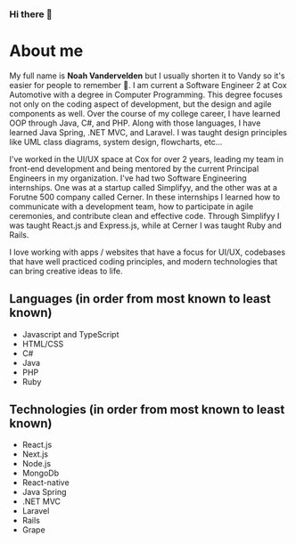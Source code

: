 ### Hi there 👋

# About me
My full name is **Noah Vandervelden** but I usually shorten it to Vandy so it's easier for people to remember 🤷. I am current a Software Engineer 2 at Cox Automotive with a degree in Computer Programming. This degree focuses not only on the coding aspect of development, but the design and agile components as well. Over the course of my college career, I have learned OOP through Java, C#, and PHP. Along with those languages, I have learned Java Spring, .NET MVC, and Laravel. I was taught design principles like UML class diagrams, system design, flowcharts, etc... 

I've worked in the UI/UX space at Cox for over 2 years, leading my team in front-end development and being mentored by the current Principal Engineers in my organization. I've had two Software Engineering internships. One was at a startup called Simplifyy, and the other was at a Forutne 500 company called Cerner. In these internships I learned how to communicate with a development team, how to participate in agile ceremonies, and contribute clean and effective code. Through Simplifyy I was taught React.js and Express.js, while at Cerner I was taught Ruby and Rails.

I love working with apps / websites that have a focus for UI/UX, codebases that have well practiced coding principles, and modern technologies that can bring creative ideas to life.

## Languages (in order from most known to least known)
- Javascript and TypeScript
- HTML/CSS
- C#
- Java
- PHP
- Ruby

## Technologies (in order from most known to least known)
- React.js
- Next.js
- Node.js
- MongoDb
- React-native
- Java Spring
- .NET MVC
- Laravel
- Rails
- Grape
